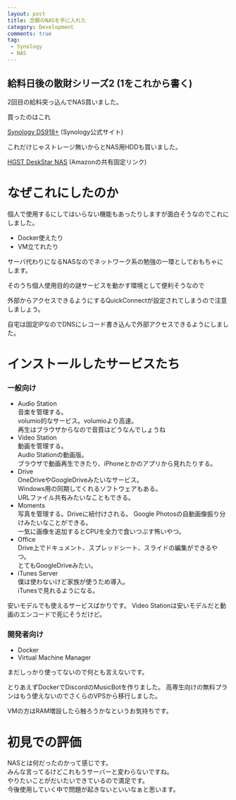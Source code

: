 ```yaml
---
layout: post
title: 念願のNASを手に入れた
category: Development
comments: true
tag:
 - Synology
 - NAS
---
```


## 給料日後の散財シリーズ2 (1をこれから書く)

2回目の給料突っ込んでNAS買いました。

買ったのはこれ

[Synology DS918+](https://www.synology.com/ja-jp/products/DS918+) (Synology公式サイト)

これだけじゃストレージ無いからとNAS用HDDも買いました。

[HGST DeskStar NAS](http://amzn.asia/4DaL523) (Amazonの共有固定リンク)

# なぜこれにしたのか

個人で使用するにしてはいらない機能もあったりしますが面白そうなのでこれにしました。

- Docker使えたり
- VM立てれたり

サーバ代わりになるNASなのでネットワーク系の勉強の一環としておもちゃにします。

そのうち個人使用目的の謎サービスを動かす環境として便利そうなので

外部からアクセスできるようにするQuickConnectが設定されてしまうので注意しましょう。

自宅は固定IPなのでDNSにレコード書き込んで外部アクセスできるようにしました。



# インストールしたサービスたち

### 一般向け

- Audio Station  
  音楽を管理する。  
  volumio的なサービス。volumioより高速。  
  再生はブラウザからなので音質はどうなんでしょうね
- Video Station  
  動画を管理する。  
  Audio Stationの動画版。  
  ブラウザで動画再生できたり、iPhoneとかのアプリから見れたりする。
- Drive  
  OneDriveやGoogleDriveみたいなサービス。  
  Windows用の同期してくれるソフトウェアもある。  
  URLファイル共有みたいなこともできる。
- Moments  
  写真を管理する。Driveに紐付けされる。
  Google Photosの自動画像振り分けみたいなことができる。  
  一気に画像を追加するとCPUを全力で食いつぶす怖いやつ。
- Office  
  Drive上でドキュメント、スプレッドシート、スライドの編集ができるやつ。  
  とてもGoogleDriveみたい。
- iTunes Server  
  僕は使わないけど家族が使うため導入。  
  iTunesで見れるようになる。
  
安いモデルでも使えるサービスばかりです。
Video Stationは安いモデルだと動画のエンコードで死にそうだけど。

### 開発者向け

- Docker
- Virtual Machine Manager

まだしっかり使ってないので何とも言えないです。

とりあえずDockerでDiscordのMusicBotを作りました。
高専生向けの無料プランはもう使えないのでさくらのVPSから移行しました。

VMの方はRAM増設したら触ろうかなというお気持ちです。

# 初見での評価

NASとは何だったのかって感じです。  
みんな言ってるけどこれもうサーバーと変わらないですね。  
やりたいことがだいたいできているので満足です。  
今後使用していく中で問題が起きないといいなぁと思います。

